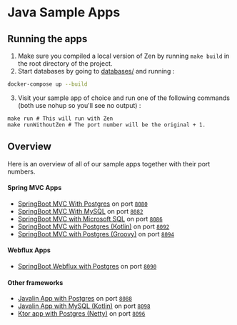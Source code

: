 # Java Sample Apps

## Running the apps
1. Make sure you compiled a local version of Zen by running `make build` in the root directory of the project.
2. Start databases by going to [databases/](./databases/) and running :
```bash
docker-compose up --build
```
3. Visit your sample app of choice and run one of the following commands (both use nohup so you'll see no output) :
```shell
make run # This will run with Zen
make runWithoutZen # The port number will be the original + 1.
```

## Overview
Here is an overview of all of our sample apps together with their port numbers.

#### Spring MVC Apps
- [SpringBoot MVC With Postgres](./SpringBootPostgres) on port [`8080`](http://localhost:8080/)
- [SpringBoot MVC With MySQL](./SpringBootMySQL) on port [`8082`](http://localhost:8082/)
- [SpringBoot MVC with Microsoft SQL](./SpringBootMSSQL) on port [`8086`](http://localhost:8086/)
- [SpringBoot MVC with Postgres (Kotlin)](./SpringMVCPostgresKotlin) on port [`8092`](http://localhost:8092/)
- [SpringBoot MVC with Postgres (Groovy)](./SpringMVCPostgresGroovy) on port [`8094`](http://localhost:8094/)

#### Webflux Apps
- [SpringBoot Webflux with Postgres](./SpringWebfluxSampleApp) on port [`8090`](http://localhost:8090/)

#### Other frameworks
- [Javalin App with Postgres](./JavalinPostgres) on port [`8088`](http://localhost:8088/)
- [Javalin App with MySQL (Kotlin)](./JavalinMySQLKotlin/) on port [`8098`](http://localhost:8098)
- [Ktor app with Postgres (Netty)](./KtorPostgresNetty) on port [`8096`](http://localhost:8096)
